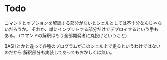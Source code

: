 # Todo

コマンドとオプションを解読する部分がないとシェルとしては不十分なんじゃないだろうか。
それか、単にインプットする部分だけでデプロイするという手もある。
(コマンドの解釈はもう全部開発者に丸投げということ)

BASHとかと違って各種のプログラムがこのシェル上で走るというわけではないのだから
解釈部分も実装してあってもおかしくは無い。

